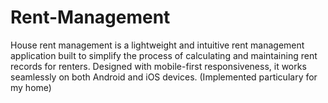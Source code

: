 # Rent-Management
House rent management is a lightweight and intuitive rent management application built to simplify the process of calculating and maintaining rent records for renters. Designed with mobile-first responsiveness, it works seamlessly on both Android and iOS devices. (Implemented particulary for my home)
